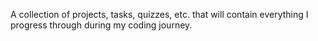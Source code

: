 A collection of projects, tasks, quizzes, etc. that will contain everything I progress through during my coding journey.
